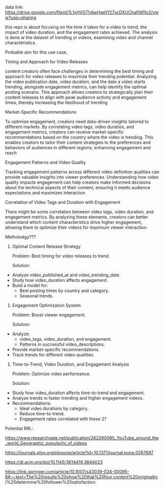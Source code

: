 data link: https://drive.google.com/file/d/1L1xHVGThAwHqeYf27xcDXUChafiWfIo2/view?usp=sharing

this repo is about focusing on the time it takes for a video to trend, the impact of video duration, and the engagement rates achieved. The analysis is done w the dataset of trending yt videos, examining video and channel characteristics. 

Probable aim for this use case,

Timing and Approach for Video Releases

content creators often face challenges in determining the best timing and approach for video releases to maximize their trending potential. Analyzing the video publication date, video duration, and the date a video starts trending, alongside engagement metrics, can help identify the optimal posting scenario. This approach allows creators to strategically plan their content releases to align with peak audience activity and engagement times, thereby increasing the likelihood of trending

Market-Specific Recommendations

To optimize engagement, creators need data-driven insights tailored to different markets. By correlating video tags, video duration, and engagement metrics, creators can receive market-specific recommendations based on the country where the video is trending. This enables creators to tailor their content strategies to the preferences and behaviors of audiences in different regions, enhancing engagement and reach

Engagement Patterns and Video Quality

Tracking engagement patterns across different video definition qualities can provide valuable insights into viewer preferences. Understanding how video quality impacts engagement can help creators make informed decisions about the technical aspects of their content, ensuring it meets audience expectations and maximizes interaction

Correlation of Video Tags and Duration with Engagement

There might be some correlation between video tags, video duration, and engagement metrics. By analyzing these elements, creators can better understand which content characteristics drive higher engagement, allowing them to optimize their videos for maximum viewer interaction

Metholodgy???

1. Optimal Content Release Strategy
    
    Problem: Best timing for video releases to trend.
    
    Solution:
    
- Analyze video_published_at and video_trending_date.
- Study how video_duration affects engagement.
- Build a model for:
    - Best posting times by country and category.
    - Seasonal trends.
1. Engagement Optimization System
    
    Problem: Boost viewer engagement.
    
    Solution:
    
- Analyze:
    - video_tags, video_duration, and engagement.
    - Patterns in successful video_descriptions.
- Provide market-specific recommendations.
- Track trends for different video qualities.
1. Time-to-Trend, Video Duration, and Engagement Analysis
    
    Problem: Optimize video performance.
    
    Solution:
    
- Study how video_duration affects time-to-trend and engagement.
- Analyze trends in faster trending and higher engagement videos.
- Recommendations:
    - Ideal video durations by category.
    - Reduce time-to-trend.
    - Engagement rates correlated with these 2?

Potential RRL:

https://www.researchgate.net/publication/262290085_YouTube_around_the_world_Geographic_popularity_of_videos

https://journals.plos.org/plosone/article?id=10.1371/journal.pone.0267697

https://dl.acm.org/doi/10.1145/3614419.3644023

https://link.springer.com/article/10.1007/s43039-024-00095-6#:~:text=The%20results%20show%20that%20four,content%20originality)%20determine%20follower%20satisfaction.
